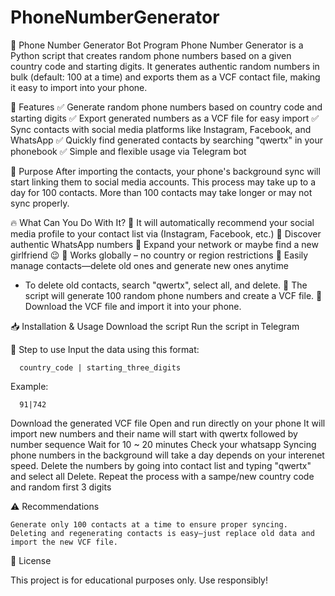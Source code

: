 # PhoneNumberGenerator

📱 Phone Number Generator Bot Program
Phone Number Generator is a Python script that creates random phone numbers based on a given country code and starting digits. 
It generates authentic random numbers in bulk (default: 100 at a time) and exports them as a VCF contact file, making it easy to import into your phone.

🚀 Features
✅ Generate random phone numbers based on country code and starting digits
✅ Export generated numbers as a VCF file for easy import
✅ Sync contacts with social media platforms like Instagram, Facebook, and WhatsApp
✅ Quickly find generated contacts by searching "qwertx" in your phonebook
✅ Simple and flexible usage via Telegram bot

🎯 Purpose
After importing the contacts, your phone's background sync will start linking them to social media accounts. 
This process may take up to a day for 100 contacts. More than 100 contacts may take longer or may not sync properly.

🔥 What Can You Do With It?
🔹 It will automatically recommend your social media profile to your contact list via (Instagram, Facebook, etc.)
🔹 Discover authentic WhatsApp numbers
🔹 Expand your network or maybe find a new girlfriend 😉
🔹 Works globally – no country or region restrictions
🔹 Easily manage contacts—delete old ones and generate new ones anytime
  - To delete old contacts, search "qwertx", select all, and delete.
🔹 The script will generate 100 random phone numbers and create a VCF file.
🔹 Download the VCF file and import it into your phone.

📥 Installation & Usage
    Download the script
    Run the script in Telegram


🚀 Step to use
  Input the data using this format:
  
      country_code | starting_three_digits
  
  Example:
  
      91|742

  Download the generated VCF file
  Open and run directly on your phone
  It will import new numbers and their name will start with qwertx followed by number sequence
  Wait for 10 ~ 20 minutes
  Check your whatsapp
  Syncing phone numbers in the background will take a day depends on your interenet speed. 
  Delete the numbers by going into contact list and typing "qwertx" and select all Delete.
  Repeat the process with a sampe/new country code and random first 3 digits


⚠️ Recommendations

    Generate only 100 contacts at a time to ensure proper syncing.
    Deleting and regenerating contacts is easy—just replace old data and import the new VCF file.

📜 License

This project is for educational purposes only. Use responsibly!
